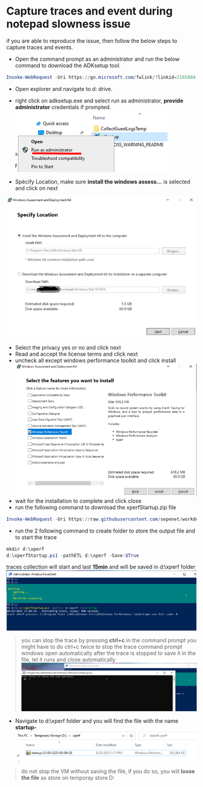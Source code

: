# Capture traces and event during notepad slowness issue

if you are able to reproduce the issue, then follow the below steps to capture traces and events.

- Open the command prompt as an administrator and run the below command to download the ADKsetup tool.
```powershell
Invoke-WebRequest -Uri https://go.microsoft.com/fwlink/?linkid=2165884 -outFile d:\adksetup.exe
```
- Open explorer and navigate to d: drive.

- right click on adksetup.exe and select run as administrator, **provide administrator** credentials if prompted.
![Run-as-admin](image-3.png)

- Spécify Location, make sure **install the windows assess...** is selected and click on next

![location](image-4.png)

- Select the privacy yes or no and click next
- Read and accept the license terms and click next
- uncheck all except windows performance toolkit and click install
![WPT](image-5.png)
- wait for the installation to complete and click close
- run the following command to download the xperfStartup.zip file
```powershell
Invoke-WebRequest -Uri https://raw.githubusercontent.com/sepenet/workdev-alst-PLM/main/MonitoringTroubleshoot/xperfStartup.ps1 -outFile d:\xperfStartup.ps1
```
- run the 2 following command to create folder to store the output file and to start the trace
```powershell
mkdir d:\xperf
d:\xperfStartup.ps1 -pathETL d:\xperf -Save:$True
```
traces collection will start and last **15min** and will be saved in d:\xperf folder
![xperf](image-6.png)
> you can stop the trace by pressing **ctrl+c** in the command prompt
> you might have to do ctrl+c twice to stop the trace
command prompt windows open automatically after the trace is stopped to save it in the file, let it runs and close automatically
![savefile](image-7.png)
- Navigate to d:\xperf folder and you will find the file with the name **startup-<date and time>**
![etlfile](image-8.png)
> do not stop the VM without saving the file, if you do so, you will **loose the file** as store on temporay store D: 
